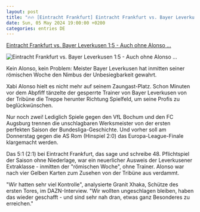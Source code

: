 ```yaml
---
layout: post
title: "🔥🔥 [Eintracht Frankfurt] Eintracht Frankfurt vs. Bayer Leverkusen 1:5 - Auch ohne Alonso ..."
date: Sun, 05 May 2024 19:00:00 +0200
categories: entries DE
---
```

[Eintracht Frankfurt vs. Bayer Leverkusen 1:5 - Auch ohne Alonso ...](https://www.spox.com/de/sport/fussball/bundesliga/2405/Artikel/eintracht-frankfurt-vs-bayer-leverkusen-buli-heute-im-liveticker.html)

![Eintracht Frankfurt vs. Bayer Leverkusen 1:5 - Auch ohne Alonso ...](https://www.spox.com/de/sport/fussball/bundesliga/2405/Bilder/jeremie-frimpong-frankfurt-leverkusen-1600.jpg)

Kein Alonso, kein Problem: Meister Bayer Leverkusen hat inmitten seiner römischen Woche den Nimbus der Unbesiegbarkeit gewahrt.

Xabi Alonso hielt es nicht mehr auf seinem Zaungast-Platz. Schon Minuten vor dem Abpfiff tänzelte der gesperrte Trainer von Bayer Leverkusen von der Tribüne die Treppe herunter Richtung Spielfeld, um seine Profis zu beglückwünschen.

Nur noch zwei! Lediglich Spiele gegen den VfL Bochum und den FC Augsburg trennen die unschlagbaren Werksmeister von der ersten perfekten Saison der Bundesliga-Geschichte. Und vorher soll am Donnerstag gegen die AS Rom (Hinspiel 2:0) das Europa-League-Finale klargemacht werden.

Das 5:1 (2:1) bei Eintracht Frankfurt, das sage und schreibe 48. Pflichtspiel der Saison ohne Niederlage, war ein neuerlicher Ausweis der Leverkusener Extraklasse - inmitten der "römischen Woche", ohne Trainer. Alonso war nach vier Gelben Karten zum Zusehen von der Tribüne aus verdammt.

"Wir hatten sehr viel Kontrolle", analysierte Granit Xhaka, Schütze des ersten Tores, im DAZN-Interview. "Wir wollten ungeschlagen bleiben, haben das wieder geschafft - und sind sehr nah dran, etwas ganz Besonderes zu erreichen."

